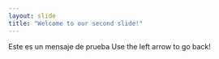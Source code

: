 ```yaml
---
layout: slide
title: "Welcome to our second slide!"
---
```

Este es un mensaje de prueba
Use the left arrow to go back!
